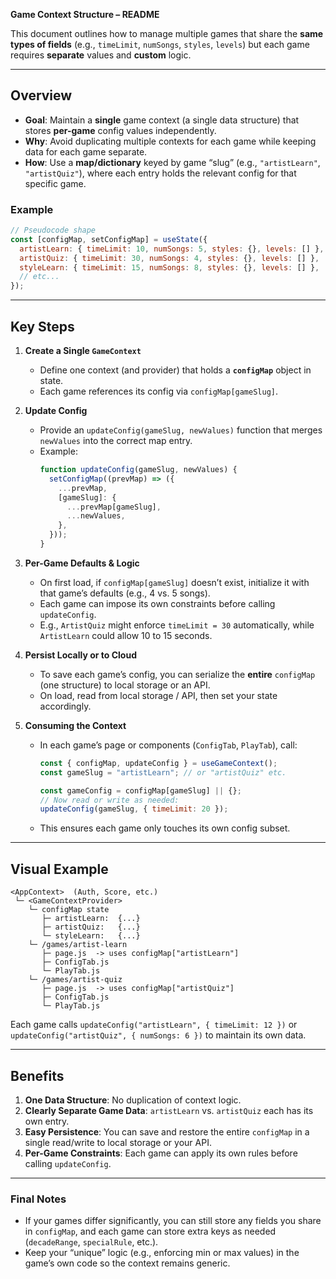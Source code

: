 **Game Context Structure – README**

This document outlines how to manage multiple games that share the **same types of fields** (e.g., `timeLimit`, `numSongs`, `styles`, `levels`) but each game requires **separate** values and **custom** logic.

---

## Overview

- **Goal**: Maintain a **single** game context (a single data structure) that stores **per-game** config values independently.
- **Why**: Avoid duplicating multiple contexts for each game while keeping data for each game separate.
- **How**: Use a **map/dictionary** keyed by game “slug” (e.g., `"artistLearn"`, `"artistQuiz"`), where each entry holds the relevant config for that specific game.

### Example

```js
// Pseudocode shape
const [configMap, setConfigMap] = useState({
  artistLearn: { timeLimit: 10, numSongs: 5, styles: {}, levels: [] },
  artistQuiz: { timeLimit: 30, numSongs: 4, styles: {}, levels: [] },
  styleLearn: { timeLimit: 15, numSongs: 8, styles: {}, levels: [] },
  // etc...
});
```

---

## Key Steps

1. **Create a Single `GameContext`**

   - Define one context (and provider) that holds a **`configMap`** object in state.
   - Each game references its config via `configMap[gameSlug]`.

2. **Update Config**

   - Provide an `updateConfig(gameSlug, newValues)` function that merges `newValues` into the correct map entry.
   - Example:
     ```js
     function updateConfig(gameSlug, newValues) {
       setConfigMap((prevMap) => ({
         ...prevMap,
         [gameSlug]: {
           ...prevMap[gameSlug],
           ...newValues,
         },
       }));
     }
     ```

3. **Per-Game Defaults & Logic**

   - On first load, if `configMap[gameSlug]` doesn’t exist, initialize it with that game’s defaults (e.g., 4 vs. 5 songs).
   - Each game can impose its own constraints before calling `updateConfig`.
   - E.g., `ArtistQuiz` might enforce `timeLimit = 30` automatically, while `ArtistLearn` could allow 10 to 15 seconds.

4. **Persist Locally or to Cloud**

   - To save each game’s config, you can serialize the **entire** `configMap` (one structure) to local storage or an API.
   - On load, read from local storage / API, then set your state accordingly.

5. **Consuming the Context**

   - In each game’s page or components (`ConfigTab`, `PlayTab`), call:

     ```js
     const { configMap, updateConfig } = useGameContext();
     const gameSlug = "artistLearn"; // or "artistQuiz" etc.

     const gameConfig = configMap[gameSlug] || {};
     // Now read or write as needed:
     updateConfig(gameSlug, { timeLimit: 20 });
     ```

   - This ensures each game only touches its own config subset.

---

## Visual Example

```
<AppContext>  (Auth, Score, etc.)
 └─ <GameContextProvider>
    └─ configMap state
       ├─ artistLearn:  {...}
       ├─ artistQuiz:   {...}
       └─ styleLearn:   {...}
    └─ /games/artist-learn
       ├─ page.js  -> uses configMap["artistLearn"]
       ├─ ConfigTab.js
       └─ PlayTab.js
    └─ /games/artist-quiz
       ├─ page.js  -> uses configMap["artistQuiz"]
       ├─ ConfigTab.js
       └─ PlayTab.js
```

Each game calls `updateConfig("artistLearn", { timeLimit: 12 })` or `updateConfig("artistQuiz", { numSongs: 6 })` to maintain its own data.

---

## Benefits

1. **One Data Structure**: No duplication of context logic.
2. **Clearly Separate Game Data**: `artistLearn` vs. `artistQuiz` each has its own entry.
3. **Easy Persistence**: You can save and restore the entire `configMap` in a single read/write to local storage or your API.
4. **Per-Game Constraints**: Each game can apply its own rules before calling `updateConfig`.

---

### Final Notes

- If your games differ significantly, you can still store any fields you share in `configMap`, and each game can store extra keys as needed (`decadeRange`, `specialRule`, etc.).
- Keep your “unique” logic (e.g., enforcing min or max values) in the game’s own code so the context remains generic.
